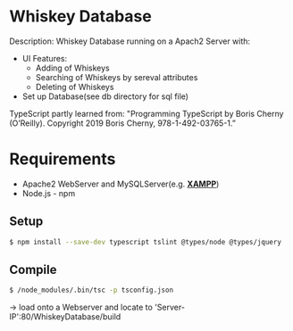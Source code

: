 # Whiskey Database #
Description: Whiskey Database running on a Apach2 Server with:
  * UI Features:
    * Adding of Whiskeys
    * Searching of Whiskeys by sereval attributes
    * Deleting of Whiskeys
  * Set up Database(see db directory for sql file)
  
TypeScript partly learned from:
"Programming TypeScript by Boris Cherny (O’Reilly). Copyright 2019 Boris Cherny, 978-1-492-03765-1.”
  
# Requirements #
* Apache2 WebServer and MySQLServer(e.g. [**XAMPP**](https://www.apachefriends.org/de/index.html))
* Node.js - npm

## Setup ##
```sh
$ npm install --save-dev typescript tslint @types/node @types/jquery
```
## Compile ##
```sh
$ /node_modules/.bin/tsc -p tsconfig.json
```
&rarr; load onto a Webserver and locate to 'Server-IP':80/WhiskeyDatabase/build

